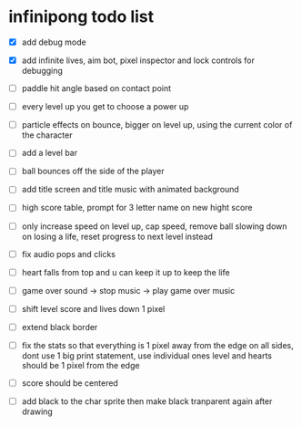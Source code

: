 # infinipong todo list

- [x] add debug mode

- [x] add infinite lives, aim bot, pixel inspector
    and lock controls for debugging

- [ ] paddle hit angle based on contact point

- [ ] every level up you get to choose a power up

- [ ] particle effects on bounce, bigger on level up, using the current
    color of the character

- [ ] add a level bar

- [ ] ball bounces off the side of the player

- [ ] add title screen and title music with animated background

- [ ] high score table, prompt for 3 letter name on new hight score

- [ ] only increase speed on level up, cap speed, remove ball
    slowing down on losing a life, reset progress to next level instead

- [ ] fix audio pops and clicks

- [ ] heart falls from top and u can keep it up to keep the life

- [ ] game over sound -> stop music -> play game over music

- [ ] shift level score and lives down 1 pixel

- [ ] extend black border

- [ ] fix the stats so that everything is 1 pixel away from the edge
    on all sides, dont use 1 big print statement, use individual ones
    level and hearts should be 1 pixel from the edge

- [ ] score should be centered

- [ ] add black to the char sprite then make black tranparent again
    after drawing
